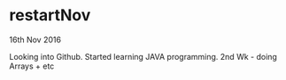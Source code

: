 # restartNov

16th Nov 2016

Looking into Github.
Started learning JAVA programming.
2nd Wk - doing Arrays + etc
